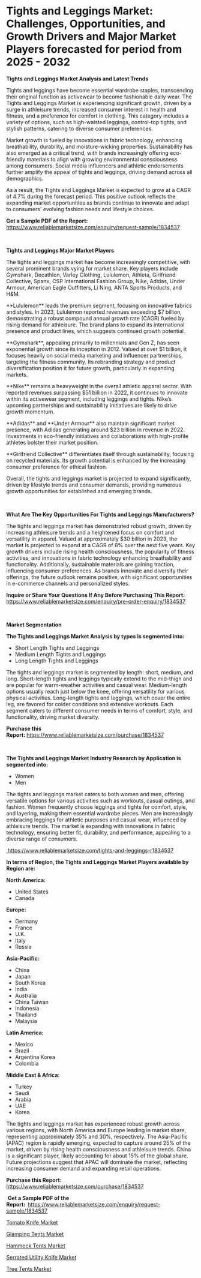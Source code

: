 <p><h1>Tights and Leggings Market: Challenges, Opportunities, and Growth Drivers and Major Market Players forecasted for period from 2025 - 2032</h1></p><p><strong>Tights and Leggings Market Analysis and Latest Trends</strong></p>
<p><p>Tights and leggings have become essential wardrobe staples, transcending their original function as activewear to become fashionable daily wear. The Tights and Leggings Market is experiencing significant growth, driven by a surge in athleisure trends, increased consumer interest in health and fitness, and a preference for comfort in clothing. This category includes a variety of options, such as high-waisted leggings, control-top tights, and stylish patterns, catering to diverse consumer preferences.</p><p>Market growth is fueled by innovations in fabric technology, enhancing breathability, durability, and moisture-wicking properties. Sustainability has also emerged as a critical trend, with brands increasingly offering eco-friendly materials to align with growing environmental consciousness among consumers. Social media influencers and athletic endorsements further amplify the appeal of tights and leggings, driving demand across all demographics.</p><p>As a result, the Tights and Leggings Market is expected to grow at a CAGR of 4.7% during the forecast period. This positive outlook reflects the expanding market opportunities as brands continue to innovate and adapt to consumers' evolving fashion needs and lifestyle choices.</p></p>
<p><strong>Get a Sample PDF of the Report:&nbsp;</strong> <a href="https://www.reliablemarketsize.com/enquiry/request-sample/1834537?utm_campaign=2034&utm_medium=2&utm_source=Github&utm_content=ia&utm_term=05042025&utm_id=tights-and-leggings">https://www.reliablemarketsize.com/enquiry/request-sample/1834537</a></p>
<p>&nbsp;</p>
<p><strong>Tights and Leggings Major Market Players</strong></p>
<p><p>The tights and leggings market has become increasingly competitive, with several prominent brands vying for market share. Key players include Gymshark, Decathlon, Varley Clothing, Lululemon, Athleta, Girlfriend Collective, Spanx, CSP International Fashion Group, Nike, Adidas, Under Armour, American Eagle Outfitters, Li Ning, ANTA Sports Products, and H&M.</p><p>**Lululemon** leads the premium segment, focusing on innovative fabrics and styles. In 2023, Lululemon reported revenues exceeding $7 billion, demonstrating a robust compound annual growth rate (CAGR) fueled by rising demand for athleisure. The brand plans to expand its international presence and product lines, which suggests continued growth potential.</p><p>**Gymshark**, appealing primarily to millennials and Gen Z, has seen exponential growth since its inception in 2012. Valued at over $1 billion, it focuses heavily on social media marketing and influencer partnerships, targeting the fitness community. Its rebranding strategy and product diversification position it for future growth, particularly in expanding markets.</p><p>**Nike** remains a heavyweight in the overall athletic apparel sector. With reported revenues surpassing $51 billion in 2022, it continues to innovate within its activewear segment, including leggings and tights. Nike’s upcoming partnerships and sustainability initiatives are likely to drive growth momentum.</p><p>**Adidas** and **Under Armour** also maintain significant market presence, with Adidas generating around $23 billion in revenue in 2022. Investments in eco-friendly initiatives and collaborations with high-profile athletes bolster their market position.</p><p>**Girlfriend Collective** differentiates itself through sustainability, focusing on recycled materials. Its growth potential is enhanced by the increasing consumer preference for ethical fashion.</p><p>Overall, the tights and leggings market is projected to expand significantly, driven by lifestyle trends and consumer demands, providing numerous growth opportunities for established and emerging brands.</p></p>
<p>&nbsp;</p>
<p><strong>What Are The Key Opportunities For Tights and Leggings Manufacturers?</strong></p>
<p><p>The tights and leggings market has demonstrated robust growth, driven by increasing athleisure trends and a heightened focus on comfort and versatility in apparel. Valued at approximately $30 billion in 2023, the market is projected to expand at a CAGR of 8% over the next five years. Key growth drivers include rising health consciousness, the popularity of fitness activities, and innovations in fabric technology enhancing breathability and functionality. Additionally, sustainable materials are gaining traction, influencing consumer preferences. As brands innovate and diversify their offerings, the future outlook remains positive, with significant opportunities in e-commerce channels and personalized styles.</p></p>
<p><strong>Inquire or Share Your Questions If Any Before Purchasing This Report:</strong> <a href="https://www.reliablemarketsize.com/enquiry/pre-order-enquiry/1834537?utm_campaign=2034&utm_medium=2&utm_source=Github&utm_content=ia&utm_term=05042025&utm_id=tights-and-leggings">https://www.reliablemarketsize.com/enquiry/pre-order-enquiry/1834537</a></p>
<p>&nbsp;</p>
<p><strong>Market Segmentation</strong></p>
<p><strong>The Tights and Leggings Market Analysis by types is segmented into:</strong></p>
<p><ul><li>Short Length Tights and Leggings</li><li>Medium Length Tights and Leggings</li><li>Long Length Tights and Leggings</li></ul></p>
<p><p>The tights and leggings market is segmented by length: short, medium, and long. Short-length tights and leggings typically extend to the mid-thigh and are popular for warm-weather activities and casual wear. Medium-length options usually reach just below the knee, offering versatility for various physical activities. Long-length tights and leggings, which cover the entire leg, are favored for colder conditions and extensive workouts. Each segment caters to different consumer needs in terms of comfort, style, and functionality, driving market diversity.</p></p>
<p><strong>Purchase this Report:&nbsp;</strong><a href="https://www.reliablemarketsize.com/purchase/1834537?utm_campaign=2034&utm_medium=2&utm_source=Github&utm_content=ia&utm_term=05042025&utm_id=tights-and-leggings">https://www.reliablemarketsize.com/purchase/1834537</a></p>
<p>&nbsp;</p>
<p><strong>The Tights and Leggings Market Industry Research by Application is segmented into:</strong></p>
<p><ul><li>Women</li><li>Men</li></ul></p>
<p><p>The tights and leggings market caters to both women and men, offering versatile options for various activities such as workouts, casual outings, and fashion. Women frequently choose leggings and tights for comfort, style, and layering, making them essential wardrobe pieces. Men are increasingly embracing leggings for athletic purposes and casual wear, influenced by athleisure trends. The market is expanding with innovations in fabric technology, ensuring better fit, durability, and performance, appealing to a diverse range of consumers.</p></p>
<p><a href="https://www.reliablemarketsize.com/tights-and-leggings-r1834537?utm_campaign=2034&utm_medium=2&utm_source=Github&utm_content=ia&utm_term=05042025&utm_id=tights-and-leggings">&nbsp;https://www.reliablemarketsize.com/tights-and-leggings-r1834537</a></p>
<p><strong>In terms of Region, the Tights and Leggings Market Players available by Region are:</strong></p>
<p>
    <p> <strong> North America: </strong>
        <ul>
            <li>United States</li>
            <li>Canada</li>
        </ul>
        </p> 
    <p> <strong> Europe: </strong>
        <ul>
            <li>Germany</li>
            <li>France</li>
            <li>U.K.</li>
            <li>Italy</li>
            <li>Russia</li>
        </ul>
        </p> 
    <p> <strong> Asia-Pacific: </strong>
        <ul>
            <li>China</li>
            <li>Japan</li>
            <li>South Korea</li>
            <li>India</li>
            <li>Australia</li>
            <li>China Taiwan</li>
            <li>Indonesia</li>
            <li>Thailand</li>
            <li>Malaysia</li>
        </ul>
        </p> 
    <p> <strong> Latin America: </strong>
        <ul>
            <li>Mexico</li>
            <li>Brazil</li>
            <li>Argentina Korea</li>
            <li>Colombia</li>
        </ul>
        </p> 
    <p> <strong> Middle East & Africa: </strong>
        <ul>
            <li>Turkey</li>
            <li>Saudi</li>
            <li>Arabia</li>
            <li>UAE</li>
            <li>Korea</li>
        </ul>
    </p>
    </p>
<p><p>The tights and leggings market has experienced robust growth across various regions, with North America and Europe leading in market share, representing approximately 35% and 30%, respectively. The Asia-Pacific (APAC) region is rapidly emerging, expected to capture around 25% of the market, driven by rising health consciousness and athleisure trends. China is a significant player, likely accounting for about 15% of the global share. Future projections suggest that APAC will dominate the market, reflecting increasing consumer demand and expanding retail operations.</p></p>
<p><strong>Purchase this Report: </strong><a href="https://www.reliablemarketsize.com/purchase/1834537?utm_campaign=2034&utm_medium=2&utm_source=Github&utm_content=ia&utm_term=05042025&utm_id=tights-and-leggings">https://www.reliablemarketsize.com/purchase/1834537</a></p>
<p>&nbsp;<strong>Get a Sample PDF of the Report:&nbsp;&nbsp;</strong><a href="https://www.reliablemarketsize.com/enquiry/request-sample/1834537?utm_campaign=2034&utm_medium=2&utm_source=Github&utm_content=ia&utm_term=05042025&utm_id=tights-and-leggings">https://www.reliablemarketsize.com/enquiry/request-sample/1834537</a></p>
<p><strong></strong></p>
<p><p><a href="https://github.com/kielbledeni0/Market-Research-Report-List-1/blob/main/tomato-knife-market.md?utm_campaign=2034&utm_medium=2&utm_source=Github&utm_content=ia&utm_term=05042025&utm_id=tights-and-leggings">Tomato Knife Market</a></p><p><a href="https://github.com/kaganalcinwv/Market-Research-Report-List-1/blob/main/glamping-tents-market.md?utm_campaign=2034&utm_medium=2&utm_source=Github&utm_content=ia&utm_term=05042025&utm_id=tights-and-leggings">Glamping Tents Market</a></p><p><a href="https://github.com/janustabarf2/Market-Research-Report-List-1/blob/main/hammock-tents-market.md?utm_campaign=2034&utm_medium=2&utm_source=Github&utm_content=ia&utm_term=05042025&utm_id=tights-and-leggings">Hammock Tents Market</a></p><p><a href="https://github.com/grevecodeeol/Market-Research-Report-List-1/blob/main/serrated-utility-knife-market.md?utm_campaign=2034&utm_medium=2&utm_source=Github&utm_content=ia&utm_term=05042025&utm_id=tights-and-leggings">Serrated Utility Knife Market</a></p><p><a href="https://github.com/calizlewin2f/Market-Research-Report-List-1/blob/main/tree-tents-market.md?utm_campaign=2034&utm_medium=2&utm_source=Github&utm_content=ia&utm_term=05042025&utm_id=tights-and-leggings">Tree Tents Market</a></p></p>